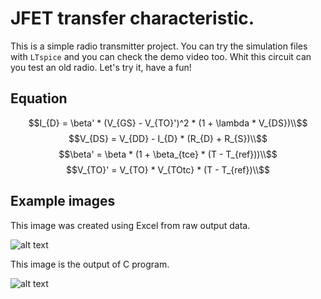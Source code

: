 # JFET transfer characteristic.

This is a simple radio transmitter project. You can try the simulation files with ``LTspice`` and you can check the demo video too. Whit this circuit can you test an old radio. Let's try it, have a fun!

## Equation

$$I_{D} = \beta' * (V_{GS} - V_{TO}')^2 * (1 + \lambda * V_{DS})\\$$
$$V_{DS} = V_{DD} - I_{D} * (R_{D} + R_{S})\\$$
$$\beta' = \beta * (1 + \beta_{tce} * (T - T_{ref}))\\$$
$$V_{TO}' = V_{TO} * V_{TOtc} * (T - T_{ref})\\$$


## Example images

This image was created using Excel from raw output data.

![alt text](http://www.vargalaszlo.com/images/out/JFET_transfer_characteristic-01.jpg)

This image is the output of C program.

![alt text](http://www.vargalaszlo.com/images/out/JFET_transfer_characteristic-02.jpg)

